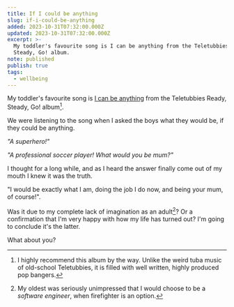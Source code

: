 ```yaml
---
title: If I could be anything
slug: if-i-could-be-anything
added: 2023-10-31T07:32:00.000Z
updated: 2023-10-31T07:32:00.000Z
excerpt: >-
  My toddler's favourite song is I can be anything from the Teletubbies Ready,
  Steady, Go! album.
note: published
publish: true
tags:
  - wellbeing
---
```


My toddler's favourite song is [I can be anything](https://www.youtube.com/watch?v=m7-AF3l1E6U) from the Teletubbies Ready, Steady, Go! album[^1]. 

We were listening to the song when I asked the boys what they would be, if they could be anything.

*"A superhero!"*

*"A professional soccer player! What would you be mum?"*

I thought for a long while, and as I heard the answer finally come out of my mouth I knew it was the truth.

"I would be exactly what I am, doing the job I do now, and being your mum, of course!".

Was it due to my complete lack of imagination as an adult[^2]? Or a confirmation that I'm very happy with how my life has turned out? I'm going to conclude it's the latter.

What about you?


[^1]: I highly recommend this album by the way. Unlike the weird tuba music of old-school Teletubbies, it is filled with well written, highly produced pop bangers.
[^2]: My oldest was seriously unimpressed that I would choose to be a *software engineer*, when firefighter is an option. 
